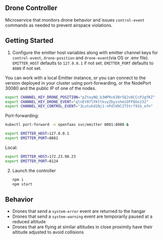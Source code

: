 ## Drone Controller
Microservice that monitors drone behavior and issues `control-event` commands as needed to prevent airspace violations.

## Getting Started

1. Configure the emitter host variables along with emitter channel keys for `control-event`, `drone-position` and `drone-event`(via OS or .env file).  `EMITTER_HOST` defaults to `127.0.0.1` if not set.  `EMITTER_PORT` defaults to `8080` if not set.

You can work with a local Emitter instance, or you can connect to the version deployed in your cluster using port-forwarding, or the NodePort 30080 and the public IP of one of the nodes.

```sh
export CHANNEL_KEY_DRONE_POSITION="pZtoyNQ_b3WPRc63Br5QJv8CCcP2gfKZ"
export CHANNEL_KEY_DRONE_EVENT="qlnEY07lFKttkvyZbyzshmiDFPQOo232"
export CHANNEL_KEY_CONTROL_EVENT="3Lutukd1Nj1-nPdlKNlIT5tr791G_ofn"
```

Port-forwarding:

```sh
kubectl port-forward -n openfaas svc/emitter 8081:8080 &
```

```sh
export EMITTER_HOST=127.0.0.1
export EMITTER_PORT=8081
```

Local:

```sh
export EMITTER_HOST=172.23.98.23
export EMITTER_PORT=8124
```

2. Launch the controller

    ```sh
    npm i
    npm start
    ```

## Behavior
- Drones that send a `system-error` event are returned to the hangar
- Drones that send a `system-warning` event are temporarily paused at a reduced altitude
- Drones that are flying at similar altitudes in close proximity have their altitude adjusted to avoid collisions